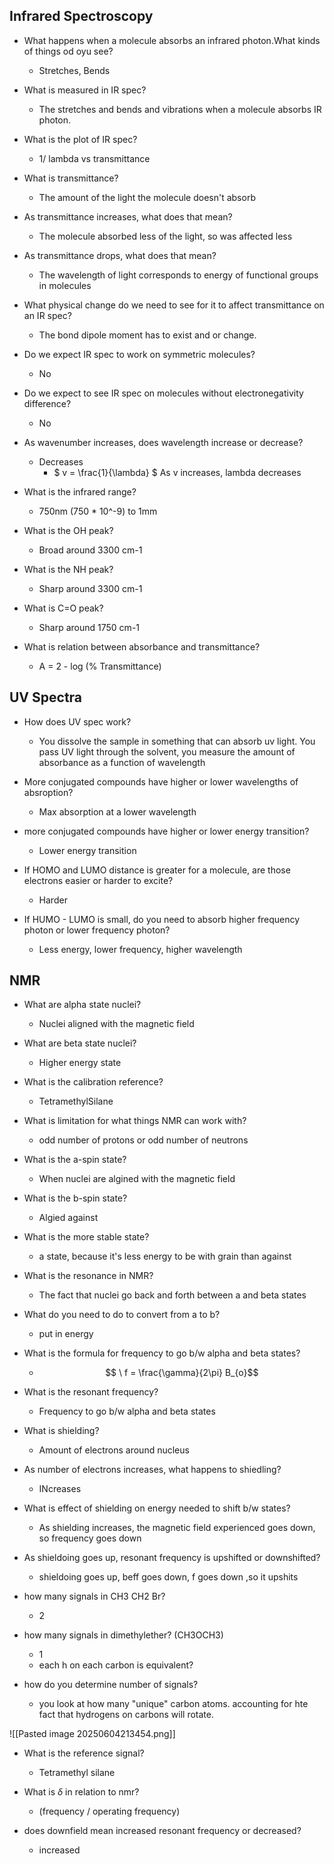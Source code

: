 ## Infrared Spectroscopy
- What happens when a molecule absorbs an infrared photon.What kinds of things od oyu see?
	- Stretches, Bends

- What is measured in IR spec?
	- The stretches and bends and vibrations when a molecule absorbs IR photon.

- What is the plot of IR spec?
	- 1/ lambda vs transmittance

- What is transmittance?
	- The amount of the light the molecule doesn't absorb

- As transmittance increases, what does that mean?
	- The molecule absorbed less of the light, so was affected less

- As transmittance drops, what does that mean?
	- The wavelength of light corresponds to energy of functional groups in molecules

- What physical change do we need to see for it to affect transmittance on an IR spec?
	- The bond dipole moment has to exist and or change.

- Do we expect IR spec to work on symmetric molecules?
	- No

- Do we expect to see IR spec on molecules without electronegativity difference?
	- No

- As wavenumber increases, does wavelength increase or decrease?
	- Decreases
		- $ v =  \frac{1}{\lambda} $ As v increases, lambda decreases

- What is the infrared range?
	- 750nm (750 * 10^-9) to 1mm

- What is the OH peak?
	- Broad around 3300 cm-1

- What is the NH peak?
	- Sharp around 3300 cm-1

- What is C=O peak?
	- Sharp around 1750 cm-1

- What is relation between absorbance and transmittance?
	- A = 2 - log (% Transmittance)

## UV Spectra
- How does UV spec work?
	- You dissolve the sample in something that can absorb uv light. You pass UV light through the solvent, you measure the amount of absorbance as a function of wavelength

- More conjugated compounds have higher or lower wavelengths of absroption?
	- Max absorption at a lower wavelength

- more conjugated compounds have higher or lower energy transition?
	- Lower energy transition


- If HOMO and LUMO distance is greater for a molecule, are those electrons easier or harder to excite?
	- Harder

- If HUMO - LUMO is small, do you need to absorb higher frequency photon or lower frequency photon?
	- Less energy, lower frequency, higher wavelength

## NMR
- What are alpha state nuclei?
	- Nuclei aligned with the magnetic field

- What are beta state nuclei?
	- Higher energy state

- What is the calibration reference?
	- TetramethylSilane

- What is limitation for what things NMR can work with?
	- odd number of protons or odd number of neutrons

- What is the a-spin state?
	- When nuclei are algined with the magnetic field

- What is the b-spin state?
	- Algied against
	  
- What is the more stable state?
	- a state, because it's less energy to be with grain than against
	  
- What is the resonance in NMR?
	- The fact that nuclei go back and forth between a and beta states
	  
- What do you need to do to convert from a to b?
	- put in energy 
	  
- What is the formula for frequency to go b/w alpha and beta states?
	- $$ \ f = \frac{\gamma}{2\pi} B_{o}$$

- What is the resonant frequency?
	- Frequency to go b/w alpha and beta states

- What is shielding?
	- Amount of electrons around nucleus

 - As number of electrons increases, what happens to shiedling?
	 - INcreases

- What is effect of shielding on energy needed to shift b/w states?
	- As shielding increases, the magnetic field experienced goes down, so frequency goes down

- As shieldoing goes up, resonant frequency is upshifted or downshifted?
	- shieldoing goes up, beff goes down, f goes down ,so it upshits

- how many signals in CH3 CH2 Br?
	- 2

 - how many signals in dimethylether? (CH3OCH3)
	 - 1
	 - each h on each carbon is equivalent?

- how do you determine number of signals?
	- you look at how many "unique" carbon atoms. accounting for hte fact that hydrogens on carbons will rotate.


![[Pasted image 20250604213454.png]]


- What is the reference signal?
	- Tetramethyl silane

- What is $\delta$ in relation to nmr?
	- (frequency / operating frequency)

- does downfield mean increased resonant frequency or decreased?
	- increased
